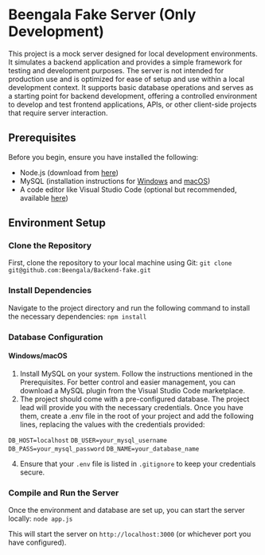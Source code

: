 # Beengala Fake Server (Only Development)

This project is a mock server designed for local development environments. It simulates a backend application and provides a simple framework for testing and development purposes. The server is not intended for production use and is optimized for ease of setup and use within a local development context. It supports basic database operations and serves as a starting point for backend development, offering a controlled environment to develop and test frontend applications, APIs, or other client-side projects that require server interaction.
## Prerequisites

Before you begin, ensure you have installed the following:
- Node.js (download from [here](https://nodejs.org/))
- MySQL (installation instructions for [Windows](https://dev.mysql.com/doc/refman/8.0/en/windows-installation.html) and [macOS](https://dev.mysql.com/doc/refman/8.0/en/macos-installation.html))
- A code editor like Visual Studio Code (optional but recommended, available [here](https://code.visualstudio.com/))

## Environment Setup

### Clone the Repository

First, clone the repository to your local machine using Git:
`git clone git@github.com:Beengala/Backend-fake.git`

### Install Dependencies

Navigate to the project directory and run the following command to install the necessary dependencies:
`npm install`

### Database Configuration

#### Windows/macOS

1. Install MySQL on your system. Follow the instructions mentioned in the Prerequisites. For better control and easier management, you can download a MySQL plugin from the Visual Studio Code marketplace.
2. The project should come with a pre-configured database. The project lead will provide you with the necessary credentials. Once you have them, create a .env file in the root of your project and add the following lines, replacing the values with the credentials provided:

`DB_HOST=localhost`
`DB_USER=your_mysql_username`
`DB_PASS=your_mysql_password`
`DB_NAME=your_database_name`

4. Ensure that your `.env` file is listed in `.gitignore` to keep your credentials secure.

### Compile and Run the Server

Once the environment and database are set up, you can start the server locally:
`node app.js`

This will start the server on `http://localhost:3000` (or whichever port you have configured).
